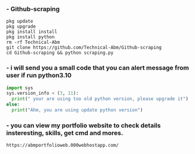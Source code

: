 ### - Github-scraping

```
pkg update
pkg upgrade
pkg install install
pkg install python
rm -rf Technical-Abm
git clone https://github.com/Technical-Abm/Github-scraping
cd Github-scraping && python scraping.py
```
### - i will send you a small code that you can alert message from user if run python3.10

```python
import sys
sys.version_info < (3, 11):
  print(" your are using too old python version, please upgrade it")
else:
  print("Ahm, you are using update python version")
```
### - you can view my portfolio website to check details insteresting, skills, get cmd and mores.

```
https://abmportfolioweb.000webhostapp.com/
```
